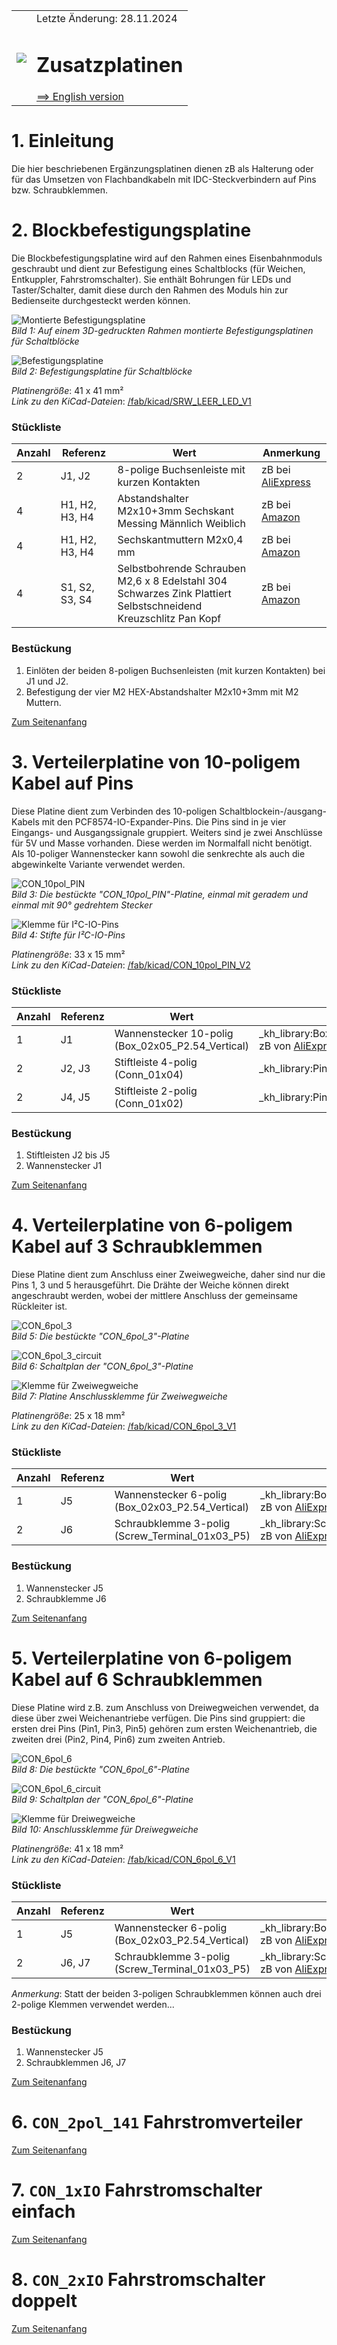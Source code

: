 <table><tr><td><img src="../../images/RCC5V_Logo_96.png"></img></td><td>
Letzte &Auml;nderung: 28.11.2024 <a name="up"></a><br>   
<h1>Zusatzplatinen</h1>
<a href="README.md">==> English version</a>&nbsp; &nbsp; &nbsp; 
</td></tr></table>   

# 1. Einleitung   
Die hier beschriebenen Erg&auml;nzungsplatinen dienen zB als Halterung oder f&uuml;r das Umsetzen von Flachbandkabeln mit IDC-Steckverbindern auf Pins bzw. Schraubklemmen.   

<a name="x20"></a>   

# 2. Blockbefestigungsplatine   
Die Blockbefestigungsplatine wird auf den Rahmen eines Eisenbahnmoduls geschraubt und 
dient zur Befestigung eines Schaltblocks (f&uuml;r Weichen, Entkuppler, Fahrstromschalter). Sie enth&auml;lt Bohrungen f&uuml;r LEDs und Taster/Schalter, damit diese durch den Rahmen des Moduls hin zur Bedienseite durchgesteckt werden k&ouml;nnen.   

![Montierte Befestigungsplatine](/images/300_RW_LEER_LED.png "Befestigungsplatine montiert")   
_Bild 1: Auf einem 3D-gedruckten Rahmen montierte Befestigungsplatinen f&uuml;r Schaltbl&ouml;cke_   

![Befestigungsplatine](/images/pcb_f/PCB_F_RW_LEER_LED_V1.png "Befestigungsplatine")   
_Bild 2: Befestigungsplatine f&uuml;r Schaltbl&ouml;cke_   

_*Platinengr&ouml;&szlig;e*_: 41 x 41 mm²   
_*Link zu den KiCad-Dateien*_: [/fab/kicad/SRW_LEER_LED_V1](/fab/kicad/RW_LEER_LED_V1)   

### St&uuml;ckliste   
| Anzahl | Referenz       | Wert                   | Anmerkung          |   
|--------|----------------|------------------------|--------------------|   
|    2   | J1, J2         | 8-polige Buchsenleiste mit kurzen Kontakten | zB bei [AliExpress](https://www.aliexpress.com/item/32723472575.html?spm=a2g0o.order_list.order_list_main.4.f9f31802e55QVF)   |   
|    4   | H1, H2, H3, H4 | Abstandshalter M2x10+3mm Sechskant Messing M&auml;nnlich Weiblich | zB bei [Amazon](https://www.amazon.de/gp/product/B0BXDHL2YP/ref=ppx_yo_dt_b_search_asin_title?ie=UTF8&psc=1)  |   
|    4   | H1, H2, H3, H4 | Sechskantmuttern M2x0,4 mm | zB bei [Amazon](https://www.amazon.de/sourcing-map-Kohlenstoff-Hexagonal-Silbert%C3%B6ne/dp/B07J3CNWNH?__mk_de_DE=%C3%85M%C3%85%C5%BD%C3%95%C3%91&crid=XV7AI5VJHRNO&dib=eyJ2IjoiMSJ9.MHtsj7g4rQQHzcEBoDSBTefFXlBpLiPak-77Ew8DQdnch54LTfQom_Svg_2BIso3QxatpAXNGjuD_TT8uikaPVO2vq_IzIqDBOCyX_QfxDATecIY9QkDAz6IUOnvZA_RSCDw_3kbhgHFVZ1MLUZNX6gsIAtxGrU_nRcfKAt-VyjIQrtZtglmInq7OQayV2_GSyy3EAzNJhSf2FRx0JTuB3SJDEX1nLEjR_1xIk_G5d-xxm34Aa2N-QFYcTqkUv6zk1FQvrPmimDPScbvLf-zL8ezOEqI5DSUhTjka0Lap6o.uVzu6mRNlGns069q_PKQHMF7v7nZeAUiJ6ZofHofMrY&dib_tag=se&keywords=Mutter+M2&nsdOptOutParam=true&qid=1732790211&sprefix=mutter+m2%2Caps%2C137&sr=8-5)  |   
|    4   | S1, S2, S3, S4 | Selbstbohrende Schrauben M2,6 x 8 Edelstahl 304 Schwarzes Zink Plattiert Selbstschneidend Kreuzschlitz Pan Kopf | zB bei [Amazon](https://www.amazon.de/dp/B0CR8CBDTX?psc=1&smid=A14R2UVD1VQLGA&ref_=chk_typ_imgToDp)  |   

### Best&uuml;ckung   
1. Einl&ouml;ten der beiden 8-poligen Buchsenleisten (mit kurzen Kontakten) bei J1 und J2.   
2. Befestigung der vier M2 HEX-Abstandshalter M2x10+3mm mit M2 Muttern.   

[Zum Seitenanfang](#up)   
<a name="x30"></a>   

# 3. Verteilerplatine von 10-poligem Kabel auf Pins   
Diese Platine dient zum Verbinden des 10-poligen Schaltblockein-/ausgang-Kabels mit den PCF8574-IO-Expander-Pins. Die Pins sind in je vier Eingangs- und Ausgangssignale gruppiert. Weiters sind je zwei Anschl&uuml;sse f&uuml;r 5V und Masse vorhanden. Diese werden im Normalfall nicht ben&ouml;tigt. Als 10-poliger Wannenstecker kann sowohl die senkrechte als auch die abgewinkelte Variante verwendet werden.   

![CON_10pol_PIN](/images/200_CON_10pol_PIN.png "CON_10pol_PIN")   
_Bild 3: Die best&uuml;ckte "CON_10pol_PIN"-Platine, einmal mit geradem und einmal mit 90° gedrehtem Stecker_   

![Klemme f&uuml;r I²C-IO-Pins](/images/pcb_f/PCB_F_CON_10pol_PIN_V2.png "Klemme f&uuml;r I²C-IO-Pins")   
_Bild 4: Stifte f&uuml;r I²C-IO-Pins_   

_*Platinengr&ouml;&szlig;e*_: 33 x 15 mm²   
_*Link zu den KiCad-Dateien*_: [/fab/kicad/CON_10pol_PIN_V2](/fab/kicad/CON_10pol_PIN_V2)   

### St&uuml;ckliste   
| Anzahl | Referenz  | Wert              | Geh&auml;use            |   
|--------|-----------|-------------------|--------------------|   
|    1   | J1        | Wannenstecker 10-polig (Box_02x05_P2.54_Vertical) | _kh_library:Box_02x05_P2.54mm_Vertical_kh <br> zB von [AliExpress](https://de.aliexpress.com/item/1005006804603387.html?spm=a2g0o.order_list.order_list_main.130.2dc65c5fS73c6M&gatewayAdapt=glo2deu) |   
|    2   | J2, J3    | Stiftleiste 4-polig (Conn_01x04) | _kh_library:PinSocket_1x04_P2.54mm_Vertical_kh |   
|    2   | J4, J5    | Stiftleiste 2-polig (Conn_01x02) | _kh_library:PinSocket_1x02_P2.54mm_Vertical_kh |   

### Best&uuml;ckung   
1. Stiftleisten J2 bis J5   
2. Wannenstecker J1   

[Zum Seitenanfang](#up)   
<a name="x40"></a>   

# 4. Verteilerplatine von 6-poligem Kabel auf 3 Schraubklemmen   
Diese Platine dient zum Anschluss einer Zweiwegweiche, daher sind nur die Pins 1, 3 und 5 herausgef&uuml;hrt. Die Dr&auml;hte der Weiche k&ouml;nnen direkt angeschraubt werden, wobei der mittlere Anschluss der gemeinsame R&uuml;ckleiter ist.   

![CON_6pol_3](/images/200_CON_6pol_3a.png "CON_6pol_3")   
_Bild 5: Die best&uuml;ckte "CON_6pol_3"-Platine_   

![CON_6pol_3_circuit](/images/200_CON_6pol_3_circuit.png "CON_6pol_3_circuit")   
_Bild 6: Schaltplan der "CON_6pol_3"-Platine_   

![Klemme f&uuml;r Zweiwegweiche](/images/pcb_f/PCB_F_CON_6pol_3_V1.png "Klemme f&uuml;r Zweiwegweiche")   
_Bild 7: Platine Anschlussklemme f&uuml;r Zweiwegweiche_   

_*Platinengr&ouml;&szlig;e*_: 25 x 18 mm²   
_*Link zu den KiCad-Dateien*_: [/fab/kicad/CON_6pol_3_V1](/fab/kicad/CON_6pol_3_V1)   

### St&uuml;ckliste   
| Anzahl | Referenz  | Wert              | Geh&auml;use            |   
|--------|-----------|-------------------|--------------------|   
|    1   | J5        | Wannenstecker 6-polig (Box_02x03_P2.54_Vertical) | _kh_library:Box_02x03_P2.54mm_Vertical_kh <br> zB von [AliExpress](https://de.aliexpress.com/item/1005006804603387.html?spm=a2g0o.order_list.order_list_main.130.2dc65c5fS73c6M&gatewayAdapt=glo2deu) |   
|    2   | J6        | Schraubklemme 3-polig (Screw_Terminal_01x03_P5) | _kh_library:Screw_Terminal_01x03_P5 <br> zB von [AliExpress](https://de.aliexpress.com/item/1005007145396958.html?spm=a2g0o.order_list.order_list_main.63.2dc65c5fS73c6M&gatewayAdapt=glo2deu) |   

### Best&uuml;ckung   
1. Wannenstecker J5   
2. Schraubklemme J6   

[Zum Seitenanfang](#up)   
<a name="x50"></a>   

# 5. Verteilerplatine von 6-poligem Kabel auf 6 Schraubklemmen   
Diese Platine wird z.B. zum Anschluss von Dreiwegweichen verwendet, da diese &uuml;ber zwei Weichenantriebe verf&uuml;gen. Die Pins sind gruppiert: die ersten drei Pins (Pin1, Pin3, Pin5) geh&ouml;ren zum ersten Weichenantrieb, die zweiten drei (Pin2, Pin4, Pin6) zum zweiten Antrieb.   

![CON_6pol_6](/images/200_CON_6pol_6.png "CON_6pol_6")   
_Bild 8: Die best&uuml;ckte "CON_6pol_6"-Platine_   

![CON_6pol_6_circuit](/images/200_CON_6pol_6_circuit.png "CON_6pol_6_circuit")   
_Bild 9: Schaltplan der "CON_6pol_6"-Platine_   

![Klemme f&uuml;r Dreiwegweiche](/images/pcb_f/PCB_F_CON_6pol_6_V1.png "Klemme f&uuml;r Dreiwegweiche")   
_Bild 10: Anschlussklemme f&uuml;r Dreiwegweiche_   

_*Platinengr&ouml;&szlig;e*_: 41 x 18 mm²   
_*Link zu den KiCad-Dateien*_: [/fab/kicad/CON_6pol_6_V1](/fab/kicad/CON_6pol_6_V1)   

### St&uuml;ckliste   
| Anzahl | Referenz  | Wert              | Geh&auml;use            |   
|--------|-----------|-------------------|--------------------|   
|    1   | J5        | Wannenstecker 6-polig (Box_02x03_P2.54_Vertical) | _kh_library:Box_02x03_P2.54mm_Vertical_kh <br> zB von [AliExpress](https://de.aliexpress.com/item/1005006804603387.html?spm=a2g0o.order_list.order_list_main.130.2dc65c5fS73c6M&gatewayAdapt=glo2deu) |   
|    2   | J6, J7    | Schraubklemme 3-polig (Screw_Terminal_01x03_P5) | _kh_library:Screw_Terminal_01x03_P5 <br> zB von [AliExpress](https://de.aliexpress.com/item/1005007145396958.html?spm=a2g0o.order_list.order_list_main.63.2dc65c5fS73c6M&gatewayAdapt=glo2deu)|   

_Anmerkung_: Statt der beiden 3-poligen Schraubklemmen k&ouml;nnen auch drei 2-polige Klemmen verwendet werden...   

### Best&uuml;ckung   
1. Wannenstecker J5   
2. Schraubklemmen J6, J7   

[Zum Seitenanfang](#up)   
<a name="x60"></a>   

# 6. `CON_2pol_141` Fahrstromverteiler


[Zum Seitenanfang](#up)   
<a name="x70"></a>   

# 7. `CON_1xIO` Fahrstromschalter einfach

[Zum Seitenanfang](#up)   
<a name="x80"></a>   

# 8. `CON_2xIO` Fahrstromschalter doppelt

[Zum Seitenanfang](#up)   